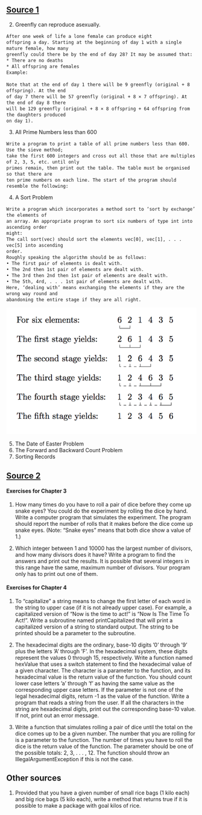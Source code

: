 ## [Source 1](https://www.cl.cam.ac.uk/teaching/0809/LongVac/problems.pdf)
2. Greenfly can reproduce asexually. 
```
After one week of life a lone female can produce eight
offspring a day. Starting at the beginning of day 1 with a single mature female, how many
greenfly could there be by the end of day 28? It may be assumed that:
* There are no deaths
* All offspring are females
Example:

Note that at the end of day 1 there will be 9 greenfly (original + 8 offspring). At the end
of day 7 there will be 57 greenfly (original + 8 × 7 offspring). At the end of day 8 there
will be 129 greenfly (original + 8 × 8 offspring + 64 offspring from the daughters produced
on day 1).
```

3. All Prime Numbers less than 600
```
Write a program to print a table of all prime numbers less than 600. Use the sieve method;
take the first 600 integers and cross out all those that are multiples of 2, 3, 5, etc. until only
primes remain, then print out the table. The table must be organised so that there are
ten prime numbers on each line. The start of the program should resemble the following:
```

4. A Sort Problem
```
Write a program which incorporates a method sort to ‘sort by exchange’ the elements of
an array. An appropriate program to sort six numbers of type int into ascending order
might:
The call sort(vec) should sort the elements vec[0], vec[1], . . . vec[5] into ascending
order.
Roughly speaking the algorithm should be as follows:
• The first pair of elements is dealt with.
• The 2nd then 1st pair of elements are dealt with.
• The 3rd then 2nd then 1st pair of elements are dealt with.
• The 5th, 4rd, . . . 1st pair of elements are dealt with.
Here, ‘dealing with’ means exchanging the elements if they are the wrong way round and
abandoning the entire stage if they are all right.
```
![logo](task_08_05_2018_4.png "Flow:")

5. The Date of Easter Problem
7. The Forward and Backward Count Problem
11. Sorting Records


## [Source 2](http://www.iitk.ac.in/esc101/share/downloads/javanotes5.pdf)

#### Exercises for Chapter 3
1. How many times do you have to roll a pair of dice before they come up snake eyes? You
   could do the experiment by rolling the dice by hand. Write a computer program that
   simulates the experiment. The program should report the number of rolls that it makes
   before the dice come up snake eyes. (Note: “Snake eyes” means that both dice show a
   value of 1.) 
   
2. Which integer between 1 and 10000 has the largest number of divisors, and how many
   divisors does it have? Write a program to find the answers and print out the results. It is
   possible that several integers in this range have the same, maximum number of divisors.
   Your program only has to print out one of them. 
   
#### Exercises for Chapter 4
1. To “capitalize” a string means to change the first letter of each word in the string to upper
   case (if it is not already upper case). For example, a capitalized version of “Now is the time
   to act!” is “Now Is The Time To Act!”. Write a subroutine named printCapitalized
   that will print a capitalized version of a string to standard output. The string to be printed
   should be a parameter to the subroutine. 
   
2. The hexadecimal digits are the ordinary, base-10 digits ’0’ through ’9’ plus the letters ’A’
   through ’F’. In the hexadecimal system, these digits represent the values 0 through 15,
   respectively. Write a function named hexValue that uses a switch statement to find the
   hexadecimal value of a given character. The character is a parameter to the function, and
   its hexadecimal value is the return value of the function. You should count lower case
   letters ’a’ through ’f’ as having the same value as the corresponding upper case letters.
   If the parameter is not one of the legal hexadecimal digits, return -1 as the value of the
   function.
   Write a program that reads a string from the user. If all the characters in the string are
   hexadecimal digits, print out the corresponding base-10 value. If not, print out an error
   message.
   
3. Write a function that simulates rolling a pair of dice until the total on the dice comes up
   to be a given number. The number that you are rolling for is a parameter to the function.
   The number of times you have to roll the dice is the return value of the function. The
   parameter should be one of the possible totals: 2, 3, . . . , 12. The function should throw
   an IllegalArgumentException if this is not the case.
   
## Other sources
1. Provided that you have a given number of small rice bags (1 kilo each) and big rice bags (5 kilo each), 
write a method that returns true if it is possible to make a package with goal kilos of rice.